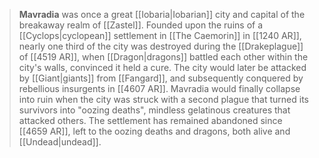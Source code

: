 > **Mavradia** was once a great [[Iobaria|Iobarian]] city and capital of the breakaway realm of [[Zastel]]. Founded upon the ruins of a [[Cyclops|cyclopean]] settlement in [[The Caemorin]] in [[1240 AR]], nearly one third of the city was destroyed during the [[Drakeplague]] of [[4519 AR]], when [[Dragon|dragons]] battled each other within the city's walls, convinced it held a cure. The city would later be attacked by [[Giant|giants]] from [[Fangard]], and subsequently conquered by rebellious insurgents in [[4607 AR]].
> Mavradia would finally collapse into ruin when the city was struck with a second plague that turned its survivors into "oozing deaths", mindless gelatinous creatures that attacked others. The settlement has remained abandoned since [[4659 AR]], left to the oozing deaths and dragons, both alive and [[Undead|undead]].








